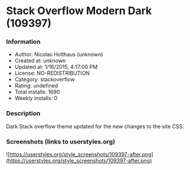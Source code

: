 # Stack Overflow Modern Dark (109397)

### Information
- Author: Nicolas Holthaus (unknown)
- Created at: unknown
- Updated at: 1/16/2015, 4:17:00 PM
- License: NO-REDISTRIBUTION
- Category: stackoverflow
- Rating: undefined
- Total installs: 1690
- Weekly installs: 0


### Description
Dark Stack overflow theme updated for the new changes to the site CSS.


### Screenshots (links to userstyles.org)
![https://userstyles.org/style_screenshots/109397-after.png](https://userstyles.org/style_screenshots/109397-after.png)


